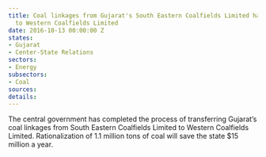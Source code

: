 ```yaml
---
title: Coal linkages from Gujarat's South Eastern Coalfields Limited have been transferred
  to Western Coalfields Limited
date: 2016-10-13 00:00:00 Z
states:
- Gujarat
- Center-State Relations
sectors:
- Energy
subsectors:
- Coal
sources: 
details: 
---
```


The central government has completed the process of transferring Gujarat’s coal linkages from South Eastern Coalfields Limited to Western Coalfields Limited. Rationalization of 1.1 million tons of coal will save the state $15 million a year.
